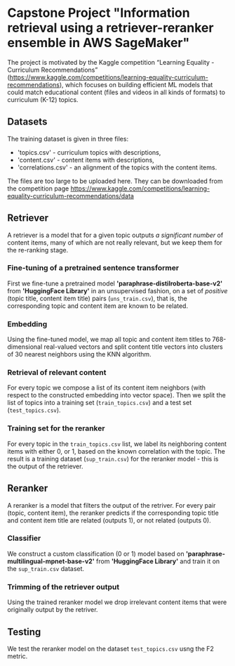 # Capstone Project "Information retrieval using a retriever-reranker ensemble in AWS SageMaker"

The project is motivated by the Kaggle competition “Learning Equality - Curriculum Recommendations” (https://www.kaggle.com/competitions/learning-equality-curriculum-recommendations), which focuses on building efficient ML models that could match educational content (files and videos in all kinds of formats) to curriculum (K-12) topics.

## Datasets

The training dataset is given in three files:
 
 - 'topics.csv' - curriculum topics with descriptions,
- 'content.csv' - content items with descriptions,
- 'correlations.csv' - an alignment of the topics with the content items.

The files are too large to be uploaded here. They can be downloaded from the competition page https://www.kaggle.com/competitions/learning-equality-curriculum-recommendations/data

## Retriever

A retriever is a model that for a given topic outputs *a significant number* of content items, many of which are not really relevant, but we keep them for the re-ranking stage.

### Fine-tuning of a pretrained sentence transformer

First we fine-tune a pretrained model **'paraphrase-distilroberta-base-v2'** from **'HuggingFace Library'** in an unsupervised fashion, on a set of *positive* (topic title, content item title) pairs (`uns_train.csv`), that is, the corresponding topic and content item are known to be related.

### Embedding

Using the fine-tuned model, we map all topic and content item titles to 768-dimensional real-valued vectors and split content title vectors into clusters of 30 nearest neighbors using the KNN algorithm.

### Retrieval of relevant content

For every topic we compose a list of its content item neighbors (with respect to the constructed embedding into vector space). Then we split the list of topics into a training set (`train_topics.csv`) and a test set (`test_topics.csv`).

### Training set for the reranker

For every topic in the `train_topics.csv` list, we label its neighboring content items with either 0, or 1, based on the known correlation with the topic. The result is a training dataset (`sup_train.csv`) for the reranker model - this is the output of the retriever.

## Reranker

A reranker is a model that filters the output of the retriver. For every pair (topic, content item), the reranker predicts if the corresponding topic title and content item title are related (outputs 1), or not related (outputs 0).

### Classifier

We construct a custom classification (0 or 1) model based on **'paraphrase-multilingual-mpnet-base-v2'** from **'HuggingFace Library'** and train it on the `sup_train.csv` dataset.

### Trimming of the retriever output

Using the trained reranker model we drop irrelevant content items that were originally output by the retriver.

## Testing

We test the reranker model on the dataset `test_topics.csv` usng the F2 metric.
